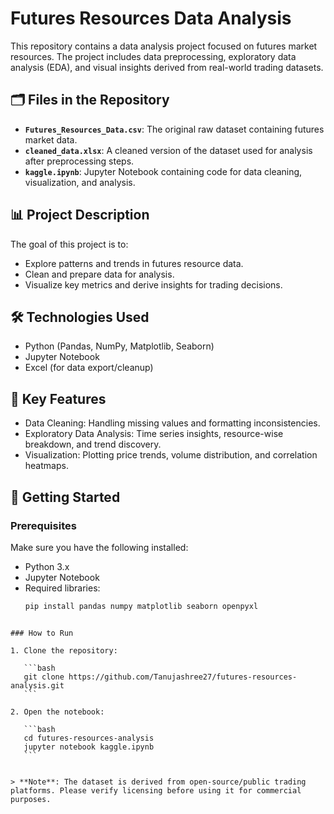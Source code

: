 # Futures Resources Data Analysis

This repository contains a data analysis project focused on futures market resources. The project includes data preprocessing, exploratory data analysis (EDA), and visual insights derived from real-world trading datasets.

## 🗂️ Files in the Repository

- **`Futures_Resources_Data.csv`**: The original raw dataset containing futures market data.
- **`cleaned_data.xlsx`**: A cleaned version of the dataset used for analysis after preprocessing steps.
- **`kaggle.ipynb`**: Jupyter Notebook containing code for data cleaning, visualization, and analysis.

## 📊 Project Description

The goal of this project is to:
- Explore patterns and trends in futures resource data.
- Clean and prepare data for analysis.
- Visualize key metrics and derive insights for trading decisions.

## 🛠️ Technologies Used

- Python (Pandas, NumPy, Matplotlib, Seaborn)
- Jupyter Notebook
- Excel (for data export/cleanup)

## 📌 Key Features

- Data Cleaning: Handling missing values and formatting inconsistencies.
- Exploratory Data Analysis: Time series insights, resource-wise breakdown, and trend discovery.
- Visualization: Plotting price trends, volume distribution, and correlation heatmaps.

## 🚀 Getting Started

### Prerequisites

Make sure you have the following installed:
- Python 3.x
- Jupyter Notebook
- Required libraries:
  ```bash
  pip install pandas numpy matplotlib seaborn openpyxl
````

### How to Run

1. Clone the repository:

   ```bash
   git clone https://github.com/Tanujashree27/futures-resources-analysis.git
   ```

2. Open the notebook:

   ```bash
   cd futures-resources-analysis
   jupyter notebook kaggle.ipynb
   ```


> **Note**: The dataset is derived from open-source/public trading platforms. Please verify licensing before using it for commercial purposes.

